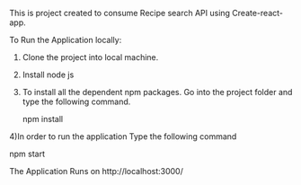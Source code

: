 This is project created to consume Recipe search API using Create-react-app.

To Run the Application locally:

1) Clone the project into local machine.

2) Install node js 

3) To install all the dependent npm packages. Go into the project folder and type the following command.

   npm install

4)In order to run the application Type the following command

   npm start

The Application Runs on  http://localhost:3000/
